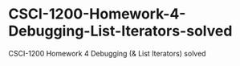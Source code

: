 # CSCI-1200-Homework-4-Debugging-List-Iterators-solved
CSCI-1200 Homework 4 Debugging (&amp; List Iterators) solved
